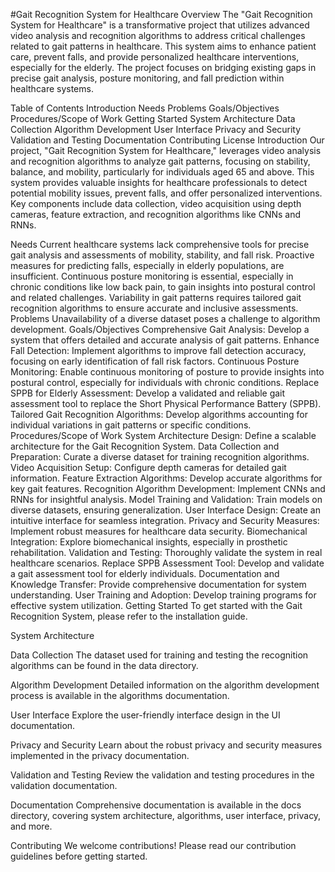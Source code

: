 
#Gait Recognition System for Healthcare
Overview
The "Gait Recognition System for Healthcare" is a transformative project that utilizes advanced video analysis and recognition algorithms to address critical challenges related to gait patterns in healthcare. This system aims to enhance patient care, prevent falls, and provide personalized healthcare interventions, especially for the elderly. The project focuses on bridging existing gaps in precise gait analysis, posture monitoring, and fall prediction within healthcare systems.

Table of Contents
Introduction
Needs
Problems
Goals/Objectives
Procedures/Scope of Work
Getting Started
System Architecture
Data Collection
Algorithm Development
User Interface
Privacy and Security
Validation and Testing
Documentation
Contributing
License
Introduction
Our project, "Gait Recognition System for Healthcare," leverages video analysis and recognition algorithms to analyze gait patterns, focusing on stability, balance, and mobility, particularly for individuals aged 65 and above. This system provides valuable insights for healthcare professionals to detect potential mobility issues, prevent falls, and offer personalized interventions. Key components include data collection, video acquisition using depth cameras, feature extraction, and recognition algorithms like CNNs and RNNs.

Needs
Current healthcare systems lack comprehensive tools for precise gait analysis and assessments of mobility, stability, and fall risk.
Proactive measures for predicting falls, especially in elderly populations, are insufficient.
Continuous posture monitoring is essential, especially in chronic conditions like low back pain, to gain insights into postural control and related challenges.
Variability in gait patterns requires tailored gait recognition algorithms to ensure accurate and inclusive assessments.
Problems
Unavailability of a diverse dataset poses a challenge to algorithm development.
Goals/Objectives
Comprehensive Gait Analysis: Develop a system that offers detailed and accurate analysis of gait patterns.
Enhance Fall Detection: Implement algorithms to improve fall detection accuracy, focusing on early identification of fall risk factors.
Continuous Posture Monitoring: Enable continuous monitoring of posture to provide insights into postural control, especially for individuals with chronic conditions.
Replace SPPB for Elderly Assessment: Develop a validated and reliable gait assessment tool to replace the Short Physical Performance Battery (SPPB).
Tailored Gait Recognition Algorithms: Develop algorithms accounting for individual variations in gait patterns or specific conditions.
Procedures/Scope of Work
System Architecture Design: Define a scalable architecture for the Gait Recognition System.
Data Collection and Preparation: Curate a diverse dataset for training recognition algorithms.
Video Acquisition Setup: Configure depth cameras for detailed gait information.
Feature Extraction Algorithms: Develop accurate algorithms for key gait features.
Recognition Algorithm Development: Implement CNNs and RNNs for insightful analysis.
Model Training and Validation: Train models on diverse datasets, ensuring generalization.
User Interface Design: Create an intuitive interface for seamless integration.
Privacy and Security Measures: Implement robust measures for healthcare data security.
Biomechanical Integration: Explore biomechanical insights, especially in prosthetic rehabilitation.
Validation and Testing: Thoroughly validate the system in real healthcare scenarios.
Replace SPPB Assessment Tool: Develop and validate a gait assessment tool for elderly individuals.
Documentation and Knowledge Transfer: Provide comprehensive documentation for system understanding.
User Training and Adoption: Develop training programs for effective system utilization.
Getting Started
To get started with the Gait Recognition System, please refer to the installation guide.

System Architecture

Data Collection
The dataset used for training and testing the recognition algorithms can be found in the data directory.

Algorithm Development
Detailed information on the algorithm development process is available in the algorithms documentation.

User Interface
Explore the user-friendly interface design in the UI documentation.

Privacy and Security
Learn about the robust privacy and security measures implemented in the privacy documentation.

Validation and Testing
Review the validation and testing procedures in the validation documentation.

Documentation
Comprehensive documentation is available in the docs directory, covering system architecture, algorithms, user interface, privacy, and more.

Contributing
We welcome contributions! Please read our contribution guidelines before getting started.
